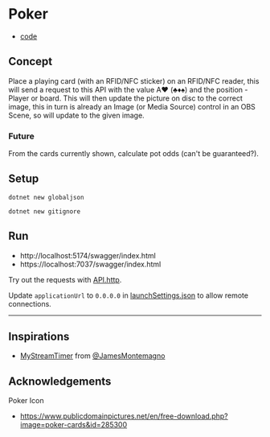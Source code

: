 # Poker

- [code](../src/Poker/)

## Concept

Place a playing card (with an RFID/NFC sticker) on an RFID/NFC reader, this will send a request to this API with the value A♥ (♣♦♠) and the position - Player or board.
This will then update the picture on disc to the correct image, this in turn is already an Image (or Media Source) control in an OBS Scene, so will update to the given image.

<!-- ```mermaid
flowchart LR
    id1[This is the text in the box]
``` -->

### Future

From the cards currently shown, calculate pot odds (can't be guaranteed?).

## Setup

`dotnet new globaljson`

`dotnet new gitignore`

## Run

- http://localhost:5174/swagger/index.html
- https://localhost:7037/swagger/index.html

Try out the requests with [API.http](../src/Poker/Poker.API/API.http).

Update `applicationUrl` to `0.0.0.0` in [launchSettings.json](..\src\Poker\Poker.API\Properties\launchSettings.json) to allow remote connections.

---

## Inspirations

- [MyStreamTimer](https://github.com/jamesmontemagno/MyStreamTimer) from [@JamesMontemagno](https://github.com/jamesmontemagno/)

## Acknowledgements

Poker Icon

- https://www.publicdomainpictures.net/en/free-download.php?image=poker-cards&id=285300
